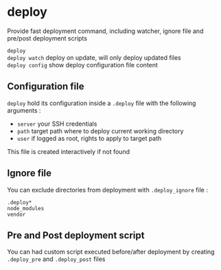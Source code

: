 # deploy

Provide fast deployment command, including watcher, ignore file and pre/post deployment scripts

`deploy`    
`deploy watch`  deploy on update, will only deploy updated files  
`deploy config`  show deploy configuration file content

## Configuration file
`deploy` hold its configuration inside a `.deploy` file with the following arguments :

- `server` your SSH credentials  
- `path` target path where to deploy current working directory  
- `user` if logged as root, rights to apply to target path  

This file is created interactively if not found

## Ignore file
You can exclude directories from deployment with `.deploy_ignore` file :
```
.deploy*
node_modules
vendor
```

## Pre and Post deployment script
You can had custom script executed before/after deployment by creating `.deploy_pre` and `.deploy_post` files
